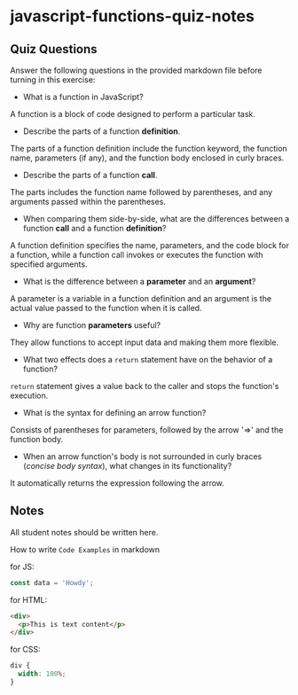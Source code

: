 # javascript-functions-quiz-notes

## Quiz Questions

Answer the following questions in the provided markdown file before turning in this exercise:

- What is a function in JavaScript?

A function is a block of code designed to perform a particular task.

- Describe the parts of a function **definition**.

The parts of a function definition include the function keyword, the function name, parameters (if any), and the function body enclosed in curly braces.

- Describe the parts of a function **call**.

The parts includes the function name followed by parentheses, and any arguments passed within the parentheses.

- When comparing them side-by-side, what are the differences between a function **call** and a function **definition**?

A function definition specifies the name, parameters, and the code block for a function, while a function call invokes or executes the function with specified arguments.

- What is the difference between a **parameter** and an **argument**?

A parameter is a variable in a function definition and an argument is the actual value passed to the function when it is called.

- Why are function **parameters** useful?

They allow functions to accept input data and making them more flexible.

- What two effects does a `return` statement have on the behavior of a function?

`return` statement gives a value back to the caller and stops the function's execution.

- What is the syntax for defining an arrow function?

Consists of parentheses for parameters, followed by the arrow '=>' and the function body.

- When an arrow function's body is not surrounded in curly braces (_concise body syntax_), what changes in its functionality?

It automatically returns the expression following the arrow.

## Notes

All student notes should be written here.

How to write `Code Examples` in markdown

for JS:

```javascript
const data = 'Howdy';
```

for HTML:

```html
<div>
  <p>This is text content</p>
</div>
```

for CSS:

```css
div {
  width: 100%;
}
```

